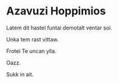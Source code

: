 # Azavuzi Hoppimios

Latem dit hastel funtai demotalt ventar soi.

Unka tem rast vittaw.

Frotei Te uncan ylla.


Oazz.


Sukk in ait.
